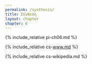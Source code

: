 ```yaml
---
permalink: /synthesis/
title: Σύνθεση
layout: chapter
chapter: 6
---
```


{% include_relative pi-ch06.md %}

{% include_relative cs-www.md %}

{% include_relative cs-wikipedia.md %}
